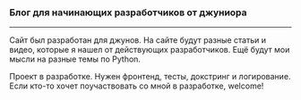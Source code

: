 ### Блог для начинающих разработчиков от джуниора

---
Сайт был разработан для джунов.
На сайте будут разные статьи и видео, которые я нашел от действующих разработчиков.
Ещё будут мои мысли на разные темы по Python.

Проект в разработке. Нужен фронтенд, тесты, докстринг и логирование.
Если кто-то хочет поучаствовать со мной в разработке, welcome!